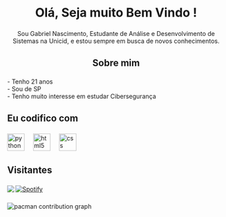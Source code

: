 <h1 align="center">Olá, Seja muito Bem Vindo !</h1>

###

<p align="center">Sou Gabriel Nascimento, Estudante de Análise e Desenvolvimento de Sistemas na Unicid, e estou sempre em busca de novos conhecimentos.</p>

###

<h2 align="center">Sobre mim</h2>

###

<p align="left">- Tenho 21 anos<br>- Sou de SP<br>- Tenho muito interesse em estudar Cibersegurança</p>

###

<h2 align="left">Eu codifico com</h2>

###

<div align="left">
  <img src="https://cdn.jsdelivr.net/gh/devicons/devicon/icons/python/python-original.svg" height="40" alt="python logo"  />
  <img width="12" />
  <img src="https://cdn.jsdelivr.net/gh/devicons/devicon/icons/html5/html5-original.svg" height="40" alt="html5 logo"  />
  <img width="12" />
  <img src="https://cdn.jsdelivr.net/gh/devicons/devicon/icons/css3/css3-original.svg" height="40" alt="css logo"  />
</div>

###

<h2 align="left">Visitantes</h2>

###

<img align="left" src="https://visitor-badge.laobi.icu/badge?page_id=DevNask.DevNask&left_color=blue&right_color=yellow&left_text=visualiza%C3%A7%C3%A3o%20de%20perfil"  />

[![Spotify](https://img.shields.io/badge/-Spotify-black?style=flat&logo=spotify&logoColor=green)](https://open.spotify.com/user/gameplayshow2)

###

<img alt="pacman contribution graph" src="https://raw.githubusercontent.com/DevNask/DevNask/output/pacman-contribution-graph.svg">

###
